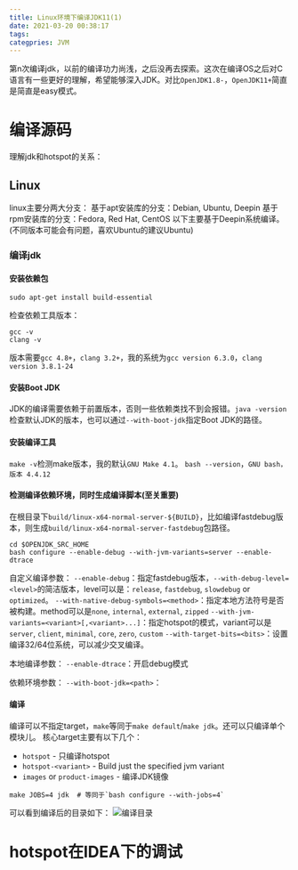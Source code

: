 ```yaml
---
title: Linux环境下编译JDK11(1)
date: 2021-03-20 00:38:17
tags:
categpries: JVM
---
```

第n次编译jdk，以前的编译功力尚浅，之后没再去探索。这次在编译OS之后对C语言有一些更好的理解，希望能够深入JDK。对比`OpenJDK1.8-`，`OpenJDK11+`简直是简直是easy模式。

<!-- more -->

# 编译源码
理解jdk和hotspot的关系：

## Linux
linux主要分两大分支：
基于apt安装库的分支：Debian, Ubuntu, Deepin
基于rpm安装库的分支：Fedora, Red Hat, CentOS
以下主要基于Deepin系统编译。(不同版本可能会有问题，喜欢Ubuntu的建议Ubuntu)

### 编译jdk

#### 安装依赖包
```
sudo apt-get install build-essential
```
检查依赖工具版本：
```
gcc -v 
clang -v
```
版本需要`gcc 4.8+`，`clang 3.2+`，我的系统为`gcc version 6.3.0`，`clang version 3.8.1-24`

#### 安装Boot JDK
JDK的编译需要依赖于前置版本，否则一些依赖类找不到会报错。`java -version`检查默认JDK的版本，也可以通过`--with-boot-jdk`指定Boot JDK的路径。

#### 安装编译工具
`make -v`检测make版本，我的默认`GNU Make 4.1`。
`bash --version`，`GNU bash，版本 4.4.12`

#### 检测编译依赖环境，同时生成编译脚本(至关重要)
在根目录下`build/linux-x64-normal-server-${BUILD}`，比如编译fastdebug版本，则生成`build/linux-x64-normal-server-fastdebug`包路径。

```
cd $OPENJDK_SRC_HOME
bash configure --enable-debug --with-jvm-variants=server --enable-dtrace
```

自定义编译参数：
`--enable-debug`：指定fastdebug版本，`--with-debug-level=<level>`的简洁版本，level可以是：`release`, `fastdebug`, `slowdebug` or `optimized`。
`--with-native-debug-symbols=<method>`：指定本地方法符号是否被构建。method可以是`none`, `internal`, `external`, `zipped`
`--with-jvm-variants=<variant>[,<variant>...]`：指定hotspot的模式，variant可以是`server`, `client`, `minimal`, `core`, `zero`, `custom`
`--with-target-bits=<bits>`：设置编译32/64位系统，可以减少交叉编译。

本地编译参数：
`--enable-dtrace`：开启debug模式

依赖环境参数：
`--with-boot-jdk=<path>`：

#### 编译
编译可以不指定target，`make`等同于`make default`/`make jdk`。还可以只编译单个模块儿。
核心target主要有以下几个：
* `hotspot` - 只编译hotspot
* `hotspot-<variant>` - Build just the specified jvm variant
* `images` or `product-images` - 编译JDK镜像

```
make JOBS=4 jdk  # 等同于`bash configure --with-jobs=4`
```
可以看到编译后的目录如下：
![编译目录]()

# hotspot在IDEA下的调试
